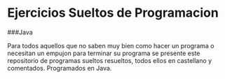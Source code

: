 # Ejercicios Sueltos de Programacion
###Java

Para todos aquellos que no saben muy bien como hacer un programa o necesitan un empujon para terminar su programa
se presente este repositorio de programas sueltos resueltos, todos ellos en castellano y comentados.
Programados en Java.
